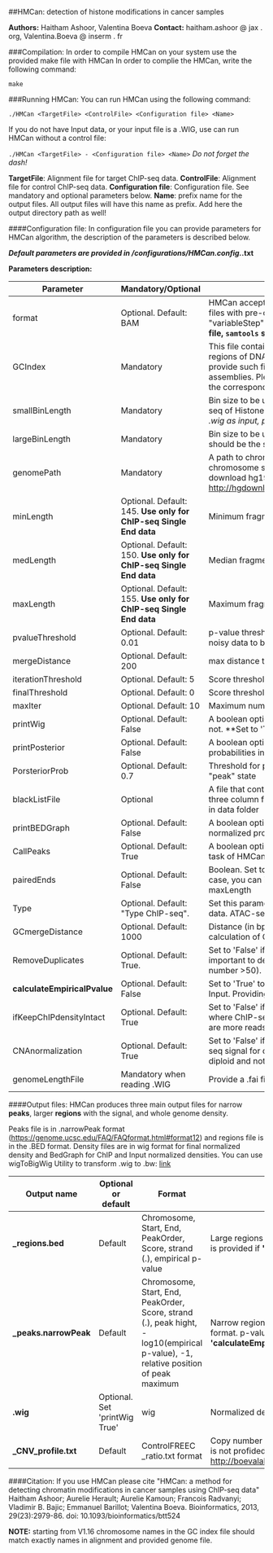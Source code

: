 ##HMCan: detection of histone modifications in cancer samples

**Authors:** Haitham Ashoor, Valentina Boeva
**Contact:** haitham.ashoor @ jax . org, Valentina.Boeva @ inserm . fr

###Compilation:
In order to compile HMCan on your system use the provided make file with HMCan
In order to complie the HMCan, write the following command:

`make`

###Running HMCan:
You can run HMCan using the following command:

`./HMCan <TargetFile> <ControlFile> <Configuration file> <Name>`

If you do not have Input data, or your input file is a .WIG, use can run HMCan without a control file:


`./HMCan <TargetFile> - <Configuration file> <Name>`
*Do not forget the dash!*

**TargetFile**: Alignment file for target ChIP-seq data.
**ControlFile**: Alignment file for control ChIP-seq data.
**Configuration file**: Configuration file. See mandatory and optional parameters below.
**Name**: prefix name for the output files. All output files will have this name as prefix. Add here the output directory path as well!


####Configuration file:
In configuration file you can provide parameters for HMCan algorithm,
the description of the parameters is described below.

***Default parameters are provided in /configurations/HMCan.config.*.txt**

**Parameters description:**

Parameter | Mandatory/Optional | Description
--------------|---------------------------|----------------
format | Optional. Default: BAM | HMCan accepts BAM, SAM and BED alignment formats, or WIG files with pre-calculated and normalized densities in the "variableStep" or "fixedStep" format. **In order to process BAM file, `samtools` should be installed on the system.**
GCIndex | Mandatory | This file contains GC content and mapability scores for large regions of DNA. The file should be formated in .cnp format. We provide such files in **/data/** for mm9, mm10, hg19 and hg38 assemblies. Please set **largeBinLength** to the value indicated in the corresponding GC_profile file (25000 or 100000).
smallBinLength | Mandatory | Bin size to be used to construct signal profiles. Use 50 for ChIP-seq of Histone marks, and 10 for TFs or ATAC-seq. *When using .wig as input, provide the correct step length here*
largeBinLength | Mandatory | Bin size to be used to calculate copy number. Please note that should be the same length for GCIndex
genomePath | Mandatory | A path to chromosome sequences in .fa format. Each chromosome should be located in a separate file. One can download hg19 chromosomes from http://hgdownload.soe.ucsc.edu/goldenPath/hg19/chromosomes/
minLength | Optional. Default: 145. **Use only for ChIP-seq Single End data** | Minimum fragment length used in the ChIP-seq experiment
medLength | Optional. Default: 150. **Use only for ChIP-seq Single End data** | Median fragment length used in the ChIP-seq experiment
maxLength | Optional. Default: 155. **Use only for ChIP-seq Single End data** | Maximum fragment length used in the ChIP-seq experiment
pvalueThreshold | Optional. Default: 0.01 | p-value threshold of Poisson's single side exact test. Use 0.05 for noisy data to be more sensitive in peak detection.
mergeDistance | Optional. Default: 200 | max distance to merge single peaks into region
iterationThreshold | Optional. Default: 5 | Score threshold to remove peaks in the iteration stage
finalThreshold | Optional. Default: 0 | Score threshold to report peaks or regions
maxIter | Optional. Default: 10 | Maximum number of iterations for HMCan algorithm
printWig | Optional. Default: False | A boolean option enables the user to print density in WIG files or not. **Set to 'True' if you want to caclulate fragment density
printPosterior | Optional. Default: False | A boolean option enables the user to print the bins posterior probabilities in a WIG format
PorsteriorProb | Optional. Default: 0.7 | Threshold for posterior probability to consider bin to be in the "peak" state
blackListFile | Optional | A file that contains regions to be ignored by HMCan. It should be a three column file chr,start,end. Example for Human blacklist file is in data folder
printBEDGraph | Optional. Default: False | A boolean option enables the user to print bedgraph files for normalized profiles of ChIP and Input libraries separately
CallPeaks | Optional. Default: True | A boolean option enables the user either to perform peak calling task of HMCan or just print normalized profiles only
pairedEnds | Optional. Default: False | Boolean. Set to 'True' when you have paired-end data. In this case, you can ignore parameters 4-6: minLength, medLength & maxLength
Type | Optional. Default: "Type ChIP-seq". | Set this parameter to 'ATAC-seq' if you are analyzing ATAC-seq data. ATAC-seq data will not be normalized for the GC-content.
GCmergeDistance | Optional. Default: 1000 | Distance (in bp) to remove closely located peaks during the calculation of GC-content bias in ChIP data
RemoveDuplicates | Optional. Default: True. | Set to 'False' if you do not want to remove duplicate reads. Can be important to detect signal in the amplification regions (copy number >50).
**calculateEmpiricalPvalue** | Optional. Default: False | Set to 'True' to caclulate empirical p-value using peaks in the Input. Providing the input dataset is mandatory to use this option.
ifKeepChIPdensityIntact | Optional. Default: True | Set to 'False' if you want to get HMCan-v.1.39-like behaviour where ChIP-seq density can be artificially increased when there are more reads in the Input .BAM file compared to ChIP.
CNAnormalization | Optional. Default: True | Set to 'False' if you do not want to normalize the ChIP-seq/ATAC-seq signal for copy number alterations, e.g., when your sample is diploid and not coming from a tumor or cancer cell line.
genomeLengthFile | Mandatory when reading .WIG | Provide a .fai file (e.g. [link](https://github.com/reineckef/quandico/blob/master/RPackage/hg19.fa.fai))

####Output files:
HMCan produces three main output files for narrow **peaks**, larger **regions** with the signal, and whole genome density.

Peaks file is in .narrowPeak format (https://genome.ucsc.edu/FAQ/FAQformat.html#format12) and regions file is in the .BED format.
Density files are in wig format for final normalized density and BedGraph for ChIP and Input normalized densities.
You can use wigToBigWig Utility to transform .wig to .bw: [link](http://genome.ucsc.edu/goldenPath/help/bigWig.html)

Output name | Optional or default | Format | Comment
------------------|---------------|-------------|------------
**_regions.bed**| Default | Chromosome, Start, End, PeakOrder,  Score, strand (.), empirical p-value | Large regions with signal in .BED format. p-value is provided if **'calculateEmpiricalPvalue True'**
**_peaks.narrowPeak**| Default | Chromosome, Start, End, PeakOrder,  Score, strand (.), peak hight, -log10(empirical p-value), -1, relative position of peak maximum | Narrow regions with signal in .narrowPeak format. p-value is provided if **'calculateEmpiricalPvalue True'**
**.wig** | Optional. Set 'printWig True' | wig | Normalized density profile
**_CNV_profile.txt** | Default | ControlFREEC _ratio.txt format | Copy number profile from Input or ChIP (if Input is not profided). Can be visualized with http://boevalab.com/FREEC/tutorial.html#VISUAL


####Citation:
If you use HMCan please cite "HMCan: a method for detecting chromatin modifications in cancer samples using ChIP-seq data"
Haitham Ashoor; Aurelie Herault; Aurelie Kamoun; Francois Radvanyi; Vladimir B. Bajic; Emmanuel Barillot; Valentina Boeva.
Bioinformatics, 2013, 29(23):2979-86. doi: 10.1093/bioinformatics/btt524

**NOTE:** starting from V1.16 chromosome names in the GC index file should match exactly names in alignment and provided genome file.
